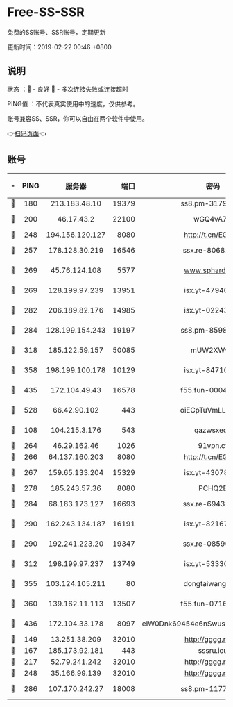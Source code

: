 # Free-SS-SSR

免费的SS账号、SSR账号，定期更新

更新时间：2019-02-22 00:46 +0800

## 说明

状态     ：🙂 - 良好 🙁 - 多次连接失败或连接超时

PING值   ：不代表真实使用中的速度，仅供参考。

账号兼容SS、SSR，你可以自由在两个软件中使用。

👉[扫码页面](https://liesauer.github.io/free-ss-ssr.github.io/)👈

## 账号

|-|PING|服务器|端口|密码|加密方式|区域|
|:----:|:----:|:-----:|-----:|:----:|:----:|:----:|
|🙂|180|213.183.48.10|19379|ss8.pm-31791178|rc4-md5|RU|
|🙂|200|46.17.43.2|22100|wGQ4vA7D|aes-256-gcm|RU|
|🙂|248|194.156.120.127|8080|http://t.cn/EGJIyrl|rc4-md5|RU|
|🙂|257|178.128.30.219|16546|ssx.re-80681280|aes-256-cfb|SG|
|🙂|269|45.76.124.108|5577|www.sphard.com|aes-256-cfb|AU|
|🙂|269|128.199.97.239|13951|isx.yt-47940665|aes-256-cfb|SG|
|🙂|282|206.189.82.176|14985|isx.yt-02243397|aes-256-cfb|SG|
|🙂|284|128.199.154.243|19197|ss8.pm-85981063|aes-256-cfb|SG|
|🙂|318|185.122.59.157|50085|mUW2XWw8|aes-256-cfb|GB|
|🙂|358|198.199.100.178|10129|isx.yt-84710881|aes-256-cfb|US|
|🙂|435|172.104.49.43|16578|f55.fun-00042249|aes-256-cfb|SG|
|🙂|528|66.42.90.102|443|oiECpTuVmLLxk4Ts|aes-256-cfb|US|
|🙂|108|104.215.3.176|543|qazwsxedc|aes-256-gcm|JP|
|🙂|264|46.29.162.46|1026|91vpn.cf|rc4-md5|RU|
|🙂|266|64.137.160.203|8080|http://t.cn/EGJIyrl|rc4-md5|CA|
|🙂|267|159.65.133.204|15329|isx.yt-43078354|aes-256-cfb|SG|
|🙂|278|185.243.57.36|8080|PCHQ2E|rc4-md5|US|
|🙂|284|68.183.173.127|16693|ssx.re-69431278|aes-256-cfb|US|
|🙂|290|162.243.134.187|16191|isx.yt-82167280|aes-256-cfb|US|
|🙂|290|192.241.223.20|19347|ssx.re-08596649|aes-256-cfb|US|
|🙂|312|198.199.97.237|13749|isx.yt-53330366|aes-256-cfb|US|
|🙂|355|103.124.105.211|80|dongtaiwang.com|aes-256-cfb|US|
|🙂|360|139.162.11.113|13507|f55.fun-07160199|aes-256-cfb|SG|
|🙂|436|172.104.33.178|8097|eIW0Dnk69454e6nSwuspv9DmS201tQ0D|aes-256-cfb|SG|
|🙁|149|13.251.38.209|32010|http://gggg.rocks|chacha20|SG|
|🙁|167|185.173.92.181|443|sssru.icu|rc4-md5|RU|
|🙁|217|52.79.241.242|32010|http://gggg.rocks|chacha20|KR|
|🙁|248|35.166.99.139|32010|http://gggg.rocks|chacha20|US|
|🙁|286|107.170.242.27|18008|ss8.pm-11776120|aes-256-cfb|US|
